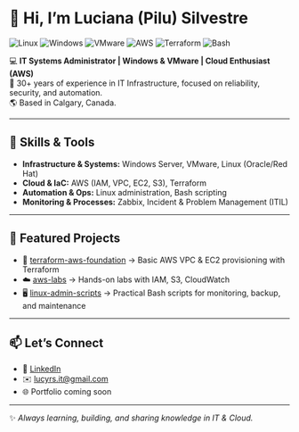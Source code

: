# 👋 Hi, I’m Luciana (Pilu) Silvestre  
![Linux](https://img.shields.io/badge/Linux-Admin-blue?logo=linux&logoColor=white) 
![Windows](https://img.shields.io/badge/Windows-Server-blue?logo=windows&logoColor=white) 
![VMware](https://img.shields.io/badge/VMware-Infrastructure-green?logo=vmware&logoColor=white) 
![AWS](https://img.shields.io/badge/AWS-Cloud-orange?logo=amazonaws&logoColor=white) 
![Terraform](https://img.shields.io/badge/Terraform-IaC-purple?logo=terraform&logoColor=white) 
![Bash](https://img.shields.io/badge/Bash-Scripting-black?logo=gnu-bash&logoColor=white)

💻 **IT Systems Administrator | Windows & VMware | Cloud Enthusiast (AWS)**  
🎯 30+ years of experience in IT Infrastructure, focused on reliability, security, and automation.  
🌎 Based in Calgary, Canada.  

---

## 🔧 Skills & Tools
- **Infrastructure & Systems:** Windows Server, VMware, Linux (Oracle/Red Hat)  
- **Cloud & IaC:** AWS (IAM, VPC, EC2, S3), Terraform  
- **Automation & Ops:** Linux administration, Bash scripting  
- **Monitoring & Processes:** Zabbix, Incident & Problem Management (ITIL)  

---

## 📂 Featured Projects
- 🚀 [terraform-aws-foundation](https://github.com/lucysilvestre/terraform-aws-foundation) → Basic AWS VPC & EC2 provisioning with Terraform  
- ☁️ [aws-labs](https://github.com/lucysilvestre/aws-labs) → Hands-on labs with IAM, S3, CloudWatch  
- 🖥️ [linux-admin-scripts](https://github.com/lucysilvestre/linux-admin-scripts) → Practical Bash scripts for monitoring, backup, and maintenance  

---

## 📫 Let’s Connect
- 💼 [LinkedIn](https://www.linkedin.com/in/lucianarsilvestre/)  
- ✉️ lucyrs.it@gmail.com  
- 🌐 Portfolio coming soon  

---

✨ *Always learning, building, and sharing knowledge in IT & Cloud.* 
